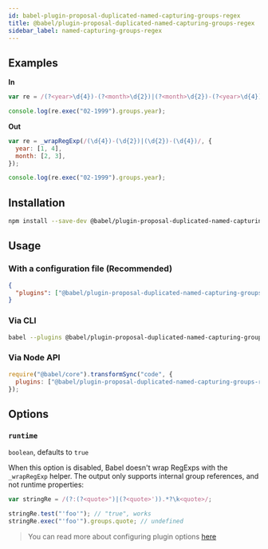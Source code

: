 ```yaml
---
id: babel-plugin-proposal-duplicated-named-capturing-groups-regex
title: @babel/plugin-proposal-duplicated-named-capturing-groups-regex
sidebar_label: named-capturing-groups-regex
---
```


## Examples

**In**

```javascript
var re = /(?<year>\d{4})-(?<month>\d{2})|(?<month>\d{2})-(?<year>\d{4})/;

console.log(re.exec("02-1999").groups.year);
```

**Out**

```javascript
var re = _wrapRegExp(/(\d{4})-(\d{2})|(\d{2})-(\d{4})/, {
  year: [1, 4],
  month: [2, 3],
});

console.log(re.exec("02-1999").groups.year);
```

## Installation

```sh
npm install --save-dev @babel/plugin-proposal-duplicated-named-capturing-groups-regex
```

## Usage

### With a configuration file (Recommended)

```json
{
  "plugins": ["@babel/plugin-proposal-duplicated-named-capturing-groups-regex"]
}
```

### Via CLI

```sh
babel --plugins @babel/plugin-proposal-duplicated-named-capturing-groups-regex script.js
```

### Via Node API

```javascript
require("@babel/core").transformSync("code", {
  plugins: ["@babel/plugin-proposal-duplicated-named-capturing-groups-regex"],
});
```

## Options

### `runtime`

`boolean`, defaults to `true`

When this option is disabled, Babel doesn't wrap RegExps with the `_wrapRegExp` helper.
The output only supports internal group references, and not runtime properties:

```js
var stringRe = /(?:(?<quote>")|(?<quote>')).*?\k<quote>/;

stringRe.test("'foo'"); // "true", works
stringRe.exec("'foo'").groups.quote; // undefined
```

> You can read more about configuring plugin options [here](https://babeljs.io/docs/en/plugins#plugin-options)
